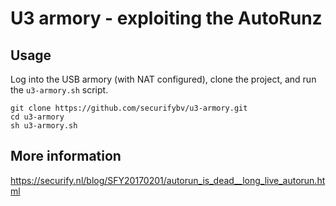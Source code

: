 # U3 armory - exploiting the AutoRunz

## Usage
Log into the USB armory (with NAT configured), clone the project, and run the `u3-armory.sh` script.
```
git clone https://github.com/securifybv/u3-armory.git
cd u3-armory
sh u3-armory.sh
```
## More information
https://securify.nl/blog/SFY20170201/autorun_is_dead__long_live_autorun.html
